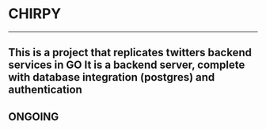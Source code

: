 # CHIRPY
---
This is a project that replicates twitters backend services in **GO**
It is a backend server, complete with database integration (postgres) and authentication
---

## ONGOING